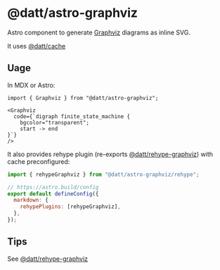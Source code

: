 # @datt/astro-graphviz

Astro component to generate [Graphviz](https://graphviz.org/) diagrams as inline SVG.

It uses [@datt/cache](/packages/cache/)

## Uage

In MDX or Astro:

```mdx
import { Graphviz } from "@datt/astro-graphviz";

<Graphviz
  code={`digraph finite_state_machine {
  	bgcolor="transparent";
    start -> end
}`}
/>
```

It also provides rehype plugin (re-exports [@datt/rehype-graphviz](/packages/rehype-graphviz/)) with cache preconfigured:

```js
import { rehypeGraphviz } from "@datt/astro-graphviz/rehype";

// https://astro.build/config
export default defineConfig({
  markdown: {
    rehypePlugins: [rehypeGraphviz],
  },
});
```

## Tips

See [@datt/rehype-graphviz](/packages/rehype-graphviz/)
